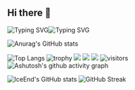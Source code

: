 ## Hi there 👋
![Typing SVG](https://readme-typing-svg.demolab.com/?lines=欢迎来到我的主页)![Typing SVG](https://readme-typing-svg.demolab.com/?lines=未来持续更新奥！)


![Anurag's GitHub stats](https://github-readme-stats.vercel.app/api?username=anuraghazra&show_icons=true&theme=radical)

![Top Langs](https://github-readme-stats.vercel.app/api/top-langs/?username=tianshuang000001)
![trophy](https://github-profile-trophy.vercel.app/?username=tianshuang000001)
<img src="https://img.shields.io/badge/-HTML5-E34F26?style=flat-square&logo=html5&logoColor=white" /> 
<img src="https://img.shields.io/badge/-CSS3-1572B6?style=flat-square&logo=css3" /> 
<img src="https://img.shields.io/badge/-JavaScript-oringe?style=flat-square&logo=javascript" />
![visitors](https://visitor-badge.glitch.me/badge?page_id=tianshuang000001&left_color=green&right_color=red)
![Ashutosh's github activity graph](https://github-readme-activity-graph.vercel.app/graph?username=tianshuang000001)

![IceEnd's GitHub stats](https://github-immortality.vercel.app/api?username=iceend)
![GitHub Streak](https://streak-stats.demolab.com/?user=DenverCoder1)


<!--
**tianshuang000001/tianshuang000001** is a ✨ _special_ ✨ repository because its `README.md` (this file) appears on your GitHub profile.

Here are some ideas to get you started:

- 🔭 I’m currently working on ...
- 🌱 I’m currently learning ...
- 👯 I’m looking to collaborate on ...
- 🤔 I’m looking for help with ...
- 💬 Ask me about ...
- 📫 How to reach me: ...
- 😄 Pronouns: ...
- ⚡ Fun fact: ...
-->
